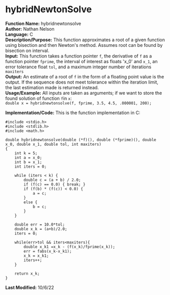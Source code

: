 # hybridNewtonSolve
**Function Name:** hybridnewtonsolve   
**Author:** Nathan Nelson  
**Language:** C  
**Description/Purpose:** This function approximates a root of a given function using bisection and then Newton's method. Assumes root can be found by bisection on interval.  
**Input:** This function takes a function pointer `f`, the derivative of `f` as a function pointer `fprime`, the interval of interest as floats 'x_0' and `x_1`, an error tolerance float `tol`, and a maximum integer number of iterations `maxiters`  
**Output:** An estimate of a root of `f` in the form of a floating point value is the output. If the sequence does not meet tolerance within the iteration limit, the last estimation made is returned instead.  
**Usage/Example:** All inputs are taken as arguments; if we want to store the found solution of function `f`in `x`:  
`double x = hybridnewtonsolve(f, fprime, 3.5, 4.5, .000001, 200);`  

**Implementation/Code:** This is the function implementation in C:  
```
#include <stdio.h>
#include <stdlib.h>
#include <math.h>

double hybridnewtonsolve(double (*f)(), double (*fprime)(), double x_0, double x_1, double tol, int maxiters)
{
    int k = 5;
    int a = x_0;
    int b = x_1;
    int iters = 0;
    
    while (iters < k) {
        double c = (a + b) / 2.0;
        if (f(c) == 0.0) { break; }
        if (f(b) * (f(c)) < 0.0) {
            a = c;
        }
        else {
            b = c;
        }
    }

    double err = 10.0*tol;
    double x_k = (a+b)/2.0;
    iters = 0;
	
    while(err>tol && iters<maxiters){
        double x_k1 =x_k - (f(x_k)/fprime(x_k));
        err = fabs(x_k-x_k1);
        x_k = x_k1;
        iters++;
    }

    return x_k;
}
```
**Last Modified:** 10/6/22
